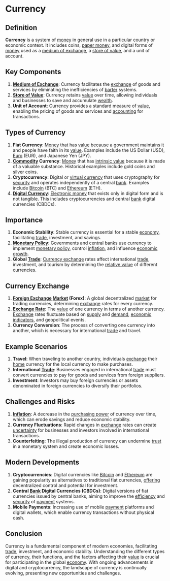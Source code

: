 # Currency

## Definition
**Currency** is a system of [money](../m/money.md) in general use in a particular country or economic context. It includes coins, [paper money](../p/paper_money.md), and digital forms of [money](../m/money.md) used as a [medium of exchange](../m/medium_of_exchange.md), a [store of value](../s/store_of_value.md), and a unit of account.

## Key Components
1. **[Medium of Exchange](../m/medium_of_exchange.md)**: Currency facilitates the [exchange](../e/exchange.md) of goods and services by eliminating the inefficiencies of [barter](../b/barter.md) systems.
2. **[Store of Value](../s/store_of_value.md)**: Currency retains [value](../v/value.md) over time, allowing individuals and businesses to save and accumulate [wealth](../w/wealth.md).
3. **Unit of Account**: Currency provides a standard measure of [value](../v/value.md), enabling the pricing of goods and services and [accounting](../a/accounting.md) for transactions.

## Types of Currency
1. **Fiat Currency**: [Money](../m/money.md) that has [value](../v/value.md) because a government maintains it and people have faith in its [value](../v/value.md). Examples include the US Dollar (USD), [Euro](../e/euro.md) (EUR), and Japanese Yen (JPY).
2. **[Commodity](../c/commodity.md) Currency**: [Money](../m/money.md) that has [intrinsic value](../i/intrinsic_value.md) because it is made of a valuable substance. Historical examples include gold coins and silver coins.
3. **Cryptocurrency**: Digital or [virtual currency](../v/virtual_currency.md) that uses cryptography for [security](../s/security.md) and operates independently of a central [bank](../b/bank.md). Examples include [Bitcoin](../b/bitcoin.md) (BTC) and [Ethereum](../e/ethereum_.md) (ETH).
4. **[Digital Currency](../d/digital_currency.md)**: [Electronic money](../e/electronic_money.md) that exists only in digital form and is not tangible. This includes cryptocurrencies and central [bank](../b/bank.md) digital currencies (CBDCs).

## Importance
1. **Economic Stability**: Stable currency is essential for a stable [economy](../e/economy.md), facilitating [trade](../t/trade.md), investment, and savings.
2. **[Monetary Policy](../m/monetary_policy.md)**: Governments and central banks use currency to implement [monetary policy](../m/monetary_policy.md), control [inflation](../i/inflation.md), and influence [economic growth](../e/economic_growth.md).
3. **Global [Trade](../t/trade.md)**: [Currency exchange](../c/currency_exchange.md) rates affect international [trade](../t/trade.md), investment, and tourism by determining the [relative value](../r/relative_value.md) of different currencies.

## Currency Exchange
1. **[Foreign Exchange](../f/foreign_exchange.md) [Market](../m/market.md) (Forex)**: A global decentralized [market](../m/market.md) for trading currencies, determining [exchange](../e/exchange.md) rates for every currency.
2. **[Exchange Rate](../e/exchange_rate.md)**: The [value](../v/value.md) of one currency in terms of another currency. [Exchange](../e/exchange.md) rates fluctuate based on [supply](../s/supply.md) and [demand](../d/demand.md), [economic indicators](../e/economic_indicators.md), and geopolitical events.
3. **Currency Conversion**: The process of converting one currency into another, which is necessary for international [trade](../t/trade.md) and travel.

## Example Scenarios
1. **Travel**: When traveling to another country, individuals [exchange](../e/exchange.md) their [home](../h/home.md) currency for the local currency to make purchases.
2. **International [Trade](../t/trade.md)**: Businesses engaged in international [trade](../t/trade.md) must convert currencies to pay for goods and services from foreign suppliers.
3. **Investment**: Investors may buy foreign currencies or assets denominated in foreign currencies to diversify their portfolios.

## Challenges and Risks
1. **[Inflation](../i/inflation.md)**: A decrease in the [purchasing power](../p/purchasing_power.md) of currency over time, which can erode savings and reduce economic stability.
2. **Currency Fluctuations**: Rapid changes in [exchange](../e/exchange.md) rates can create [uncertainty](../u/uncertainty_in_trading.md) for businesses and investors involved in international transactions.
3. **Counterfeiting**: The illegal production of currency can undermine [trust](../t/trust.md) in a monetary system and create economic losses.

## Modern Developments
1. **Cryptocurrencies**: Digital currencies like [Bitcoin](../b/bitcoin.md) and [Ethereum](../e/ethereum_.md) are gaining popularity as alternatives to traditional fiat currencies, [offering](../o/offering.md) decentralized control and potential for investment.
2. **Central [Bank](../b/bank.md) Digital Currencies (CBDCs)**: Digital versions of fiat currencies issued by central banks, aiming to improve the [efficiency](../e/efficiency.md) and [security](../s/security.md) of [payment](../p/payment.md) systems.
3. **Mobile Payments**: Increasing use of mobile [payment](../p/payment.md) platforms and digital wallets, which enable currency transactions without physical cash.

## Conclusion
Currency is a fundamental component of modern economies, facilitating [trade](../t/trade.md), investment, and economic stability. Understanding the different types of currency, their functions, and the factors affecting their [value](../v/value.md) is crucial for participating in the global [economy](../e/economy.md). With ongoing advancements in digital and cryptocurrency, the landscape of currency is continually evolving, presenting new opportunities and challenges.

